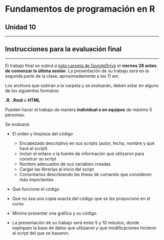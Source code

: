 # Fundamentos de programación en R

## Unidad 10

---

## Instrucciones para la evaluación final

---

El trabajo final se subirá a [esta carpeta de GoogleDrive](https://drive.google.com/drive/folders/1gh3tLnAuCXmokRhLujQRfgTR6Q0-EnTM?usp=sharing) el **viernes 28 antes de comenzar la última sesión**. La presentación de su trabajo será en la segunda parte de la clase, aproximadamente a las 11 am.

Los archivos que subiran a la carpeta y se evaluarán, deben estar en alguno de los siguientes formatos:

 **.R**, **.Rmd** o **HTML**

Pueden hacer el trabajo de manera **individual o en equipos** de máximo 5 personas.

Se evaluará:

- El orden y limpieza del código
    - Encabezado descriptivo en sus scripts (autor, fecha, nombre y qué hará el script)
    - Incluir el enlace o la fuente de información que utilizaron para construir su script
    - Nombre adecuados de sus variables creadas
    - Cargar las librerias al inicio del script
    - Comentarios describiendo las líneas de comando que consideren más importantes.

- Que funcione el código
- Que no sea una copia exacta del código que se les propocionó en el curso
- Mínimo presentar una gráfica y su código.
- La presentación de su trabajo será entre 5 y 10 minutos, donde expliquen la base de datos que utilizaron y qué modificaciones hicieron al script del que se basaron.

